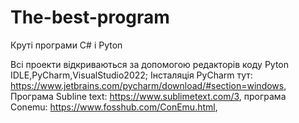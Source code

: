 # The-best-program
Круті програми C# і Pyton

Всі проекти відкриваються за допомогою редакторів коду Pyton IDLE,PyCharm,VisualStudio2022;
Інсталяція PyCharm  тут:
https://www.jetbrains.com/pycharm/download/#section=windows,
Програма Subline text:
https://www.sublimetext.com/3,
програма Conemu:
https://www.fosshub.com/ConEmu.html,
